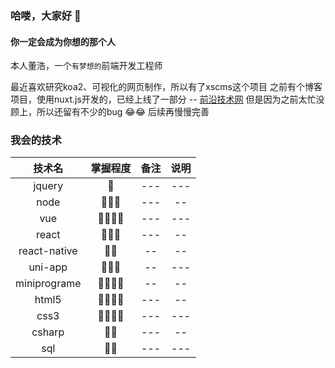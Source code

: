 ### 哈喽，大家好 👋

#### 你一定会成为你想的那个人

本人董浩，一个``有梦想的``前端开发工程师

最近喜欢研究koa2、可视化的网页制作，所以有了xscms这个项目
之前有个博客项目，使用nuxt.js开发的，已经上线了一部分 -- [前沿技术网](https://www.quzhaota.cn/)
但是因为之前太忙没顾上，所以还留有不少的bug 😂😂  后续再慢慢完善

### 我会的技术

| 技术名|掌握程度|备注|说明|
| :----:  | :----:  | :----: | :---: |
|jquery|🌟| --- | --- |
|node| 🌟🌟🌟 | --- | -- |
|vue|🌟🌟🌟🌟|---|---|
|react|🌟🌟🌟|---|--|
|react-native|🌟🌟|--|--|
|uni-app|🌟🌟🌟|--|---|
|miniprograme|🌟🌟🌟🌟|--|--|
|html5|🌟🌟🌟🌟|---|--|
|css3|🌟🌟🌟🌟|---|---|
|csharp|🌟🌟|---|--|
|sql|🌟🌟| --- | --- |



